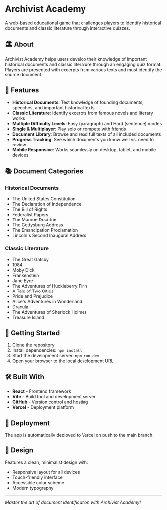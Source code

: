 # Archivist Academy

A web-based educational game that challenges players to identify historical documents and classic literature through interactive quizzes.

## 🏛️ About

Archivist Academy helps users develop their knowledge of important historical documents and classic literature through an engaging quiz format. Players are presented with excerpts from various texts and must identify the source document.

## 🎯 Features

- **Historical Documents**: Test knowledge of founding documents, speeches, and important historical texts
- **Classic Literature**: Identify excerpts from famous novels and literary works
- **Multiple Difficulty Levels**: Easy (paragraph) and Hard (sentence) modes
- **Single & Multiplayer**: Play solo or compete with friends
- **Document Library**: Browse and read full texts of all included documents
- **Progress Tracking**: See which documents you know well vs. need to review
- **Mobile Responsive**: Works seamlessly on desktop, tablet, and mobile devices

## 📚 Document Categories

### Historical Documents
- The United States Constitution
- The Declaration of Independence
- The Bill of Rights
- Federalist Papers
- The Monroe Doctrine
- The Gettysburg Address
- The Emancipation Proclamation
- Lincoln's Second Inaugural Address

### Classic Literature
- The Great Gatsby
- 1984
- Moby Dick
- Frankenstein
- Jane Eyre
- The Adventures of Huckleberry Finn
- A Tale of Two Cities
- Pride and Prejudice
- Alice's Adventures in Wonderland
- Dracula
- The Adventures of Sherlock Holmes
- Treasure Island

## 🚀 Getting Started

1. Clone the repository
2. Install dependencies: `npm install`
3. Start the development server: `npm run dev`
4. Open your browser to the local development URL

## 🛠️ Built With

- **React** - Frontend framework
- **Vite** - Build tool and development server
- **GitHub** - Version control and hosting
- **Vercel** - Deployment platform

## 📱 Deployment

The app is automatically deployed to Vercel on push to the main branch.

## 🎨 Design

Features a clean, minimalist design with:
- Responsive layout for all devices
- Touch-friendly interface
- Accessible color scheme
- Modern typography

---

*Master the art of document identification with Archivist Academy!*

